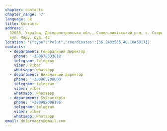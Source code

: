 ```yaml
---
chapter: contacts
chapter_range: '7'
language: uk
title: Контакти
address:
  52650, Україна, Дніпропетровська обл., Синельниківський р-н, с. Свиридове,
  вул. Миру, буд. 42
location: '{"type":"Point","coordinates":[36.2402565,48.1845817]}'
contacts:
  - department: Генеральний Директор
    phone: '+380678533818'
    telegram: telegram
    viber: viber
    whatsapp: whatsapp
  - department: Виконавчий директор
    phone: '+380965208060'
    telegram: telegram
    viber: viber
    whatsapp: whatsapp
  - department: Бухгалтерія
    phone: '+380982098186'
    telegram: telegram
    viber: viber
    whatsapp: whatsapp
email: dniproagro@gmail.com
---
```


